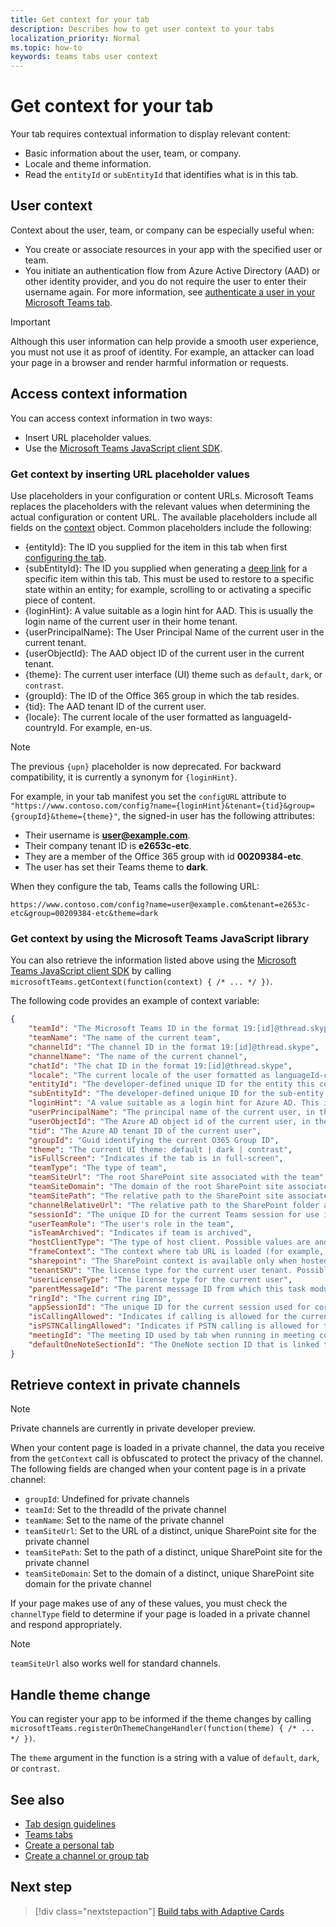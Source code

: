 ```yaml
---
title: Get context for your tab
description: Describes how to get user context to your tabs
localization_priority: Normal
ms.topic: how-to
keywords: teams tabs user context
---
```


# Get context for your tab

Your tab requires contextual information to display relevant content:

* Basic information about the user, team, or company.
* Locale and theme information.
* Read the `entityId` or `subEntityId` that identifies what is in this tab.

## User context

Context about the user, team, or company can be especially useful when:

* You create or associate resources in your app with the specified user or team.
* You initiate an authentication flow from Azure Active Directory (AAD) or other identity provider, and you do not require the user to enter their username again. For more information, see [authenticate a user in your Microsoft Teams tab](~/concepts/authentication/authentication.md).

> [!IMPORTANT]
> Although this user information can help provide a smooth user experience, you must not use it as proof of identity. For example, an attacker can load your page in a browser and render harmful information or requests.

## Access context information

You can access context information in two ways:

* Insert URL placeholder values.
* Use the [Microsoft Teams JavaScript client SDK](/javascript/api/overview/msteams-client).

### Get context by inserting URL placeholder values

Use placeholders in your configuration or content URLs. Microsoft Teams replaces the placeholders with the relevant values when determining the actual configuration or content URL. The available placeholders include all fields on the [context](/javascript/api/@microsoft/teams-js/microsoftteams.context?view=msteams-client-js-latest&preserve-view=true) object. Common placeholders include the following:

* {entityId}: The ID you supplied for the item in this tab when first [configuring the tab](~/tabs/how-to/create-tab-pages/configuration-page.md).
* {subEntityId}: The ID you supplied when generating a [deep link](~/concepts/build-and-test/deep-links.md) for a specific item within this tab. This must be used to restore to a specific state within an entity; for example, scrolling to or activating a specific piece of content.
* {loginHint}: A value suitable as a login hint for AAD. This is usually the login name of the current user in their home tenant.
* {userPrincipalName}: The User Principal Name of the current user in the current tenant.
* {userObjectId}: The AAD object ID of the current user in the current tenant.
* {theme}: The current user interface (UI) theme such as `default`, `dark`, or `contrast`.
* {groupId}: The ID of the Office 365 group in which the tab resides.
* {tid}: The AAD tenant ID of the current user.
* {locale}: The current locale of the user formatted as languageId-countryId. For example, en-us.

> [!NOTE]
> The previous `{upn}` placeholder is now deprecated. For backward compatibility, it is currently a synonym for `{loginHint}`.

For example, in your tab manifest you set the `configURL` attribute to `"https://www.contoso.com/config?name={loginHint}&tenant={tid}&group={groupId}&theme={theme}"`, the signed-in user has the following attributes:

* Their username is **user@example.com**.
* Their company tenant ID is **e2653c-etc**.
* They are a member of the Office 365 group with id **00209384-etc**.
* The user has set their Teams theme to **dark**.

When they configure the tab, Teams calls the following URL:

`https://www.contoso.com/config?name=user@example.com&tenant=e2653c-etc&group=00209384-etc&theme=dark`

### Get context by using the Microsoft Teams JavaScript library

You can also retrieve the information listed above using the [Microsoft Teams JavaScript client SDK](/javascript/api/overview/msteams-client) by calling `microsoftTeams.getContext(function(context) { /* ... */ })`.

The following code provides an example of context variable:

```json
{
    "teamId": "The Microsoft Teams ID in the format 19:[id]@thread.skype",
    "teamName": "The name of the current team",
    "channelId": "The channel ID in the format 19:[id]@thread.skype",
    "channelName": "The name of the current channel",
    "chatId": "The chat ID in the format 19:[id]@thread.skype",
    "locale": "The current locale of the user formatted as languageId-countryId (for example, en-us)",
    "entityId": "The developer-defined unique ID for the entity this content points to",
    "subEntityId": "The developer-defined unique ID for the sub-entity this content points to",
    "loginHint": "A value suitable as a login hint for Azure AD. This is usually the login name of the current user, in their home tenant",
    "userPrincipalName": "The principal name of the current user, in the current tenant",
    "userObjectId": "The Azure AD object id of the current user, in the current tenant",
    "tid": "The Azure AD tenant ID of the current user",
    "groupId": "Guid identifying the current O365 Group ID",
    "theme": "The current UI theme: default | dark | contrast",
    "isFullScreen": "Indicates if the tab is in full-screen",
    "teamType": "The type of team",
    "teamSiteUrl": "The root SharePoint site associated with the team",
    "teamSiteDomain": "The domain of the root SharePoint site associated with the team",
    "teamSitePath": "The relative path to the SharePoint site associated with the team",
    "channelRelativeUrl": "The relative path to the SharePoint folder associated with the channel",
    "sessionId": "The unique ID for the current Teams session for use in correlating telemetry data",
    "userTeamRole": "The user's role in the team",
    "isTeamArchived": "Indicates if team is archived",
    "hostClientType": "The type of host client. Possible values are android, ios, web, desktop, rigel",
    "frameContext": "The context where tab URL is loaded (for example, content, task, setting, remove, sidePanel)",
    "sharepoint": "The SharePoint context is available only when hosted in SharePoint",
    "tenantSKU": "The license type for the current user tenant. Possible values are enterprise, free, edu, unknown",
    "userLicenseType": "The license type for the current user",
    "parentMessageId": "The parent message ID from which this task module is launched",
    "ringId": "The current ring ID",
    "appSessionId": "The unique ID for the current session used for correlating telemetry data",
    "isCallingAllowed": "Indicates if calling is allowed for the current logged in user",
    "isPSTNCallingAllowed": "Indicates if PSTN calling is allowed for the current logged in user",
    "meetingId": "The meeting ID used by tab when running in meeting context",
    "defaultOneNoteSectionId": "The OneNote section ID that is linked to the channel"
}
```

## Retrieve context in private channels

> [!Note]
> Private channels are currently in private developer preview.

When your content page is loaded in a private channel, the data you receive from the `getContext` call is obfuscated to protect the privacy of the channel. The following fields are changed when your content page is in a private channel:

* `groupId`: Undefined for private channels
* `teamId`: Set to the threadId of the private channel
* `teamName`: Set to the name of the private channel
* `teamSiteUrl`: Set to the URL of a distinct, unique SharePoint site for the private channel
* `teamSitePath`: Set to the path of a distinct, unique SharePoint site for the private channel
* `teamSiteDomain`: Set to the domain of a distinct, unique SharePoint site domain for the private channel

If your page makes use of any of these values, you must check the `channelType` field to determine if your page is loaded in a private channel and respond appropriately.

> [!Note]
> `teamSiteUrl` also works well for standard channels.

## Handle theme change

You can register your app to be informed if the theme changes by calling `microsoftTeams.registerOnThemeChangeHandler(function(theme) { /* ... */ })`.

The `theme` argument in the function is a string with a value of `default`, `dark`, or `contrast`.

## See also

* [Tab design guidelines](~/tabs/how-to/build-adaptive-card-tabs.md)
* [Teams tabs](~/tabs/what-are-tabs.md)
* [Create a personal tab](~/tabs/how-to/create-personal-tab.md)
* [Create a channel or group tab](~/tabs/how-to/create-channel-group-tab.md)

## Next step

> [!div class="nextstepaction"]
> [Build tabs with Adaptive Cards](~/tabs/how-to/build-adaptive-card-tabs.md)